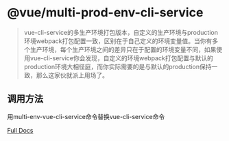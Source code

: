 # @vue/multi-prod-env-cli-service

>vue-cli-service的多生产环境打包版本，自定义的生产环境与production环境webpack打包配置一致，区别在于自己定义的环境变量值。当你有多个生产环境，每个生产环境之间的差异只在于配置的环境变量不同，如果使用vue-cli-service你会发现，自定义的环境webpack打包配置与默认的production环境大相径庭，而你实际需要的是与默认的production保持一致，那么这家伙就派上用场了。
## 调用方法
用multi-env-vue-cli-service命令替换vue-cli-service命令

[Full Docs](https://cli.vuejs.org/)
